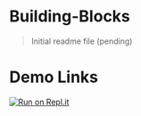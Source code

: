 # Building-Blocks
> Initial readme file (pending)

# Demo Links
[![Run on Repl.it](https://repl.it/badge/github/SlowKingV/building-blocks)](https://repl.it/github/SlowKingV/building-blocks)